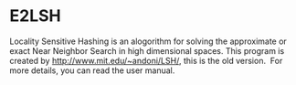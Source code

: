 # E2LSH
  
  Locality Sensitive Hashing is an alogorithm for solving the approximate or exact Near Neighbor Search in high dimensional spaces.
  This program is created by http://www.mit.edu/~andoni/LSH/, this is the old version.
  For more details, you can read the user manual.
  
  
